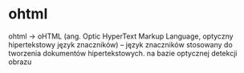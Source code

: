 # ohtml
ohtml -> oHTML (ang. Optic HyperText Markup Language, optyczny hipertekstowy język znaczników) – język znaczników stosowany do tworzenia dokumentów hipertekstowych. na bazie optycznej detekcji obrazu
